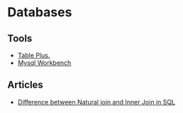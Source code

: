 
# Databases


## Tools

- [Table Plus.](https://tableplus.com/)
- [Mysql Workbench](https://www.mysql.com/products/workbench/)

## Articles

- [Difference between Natural join and Inner Join in SQL](https://www.geeksforgeeks.org/difference-between-natural-join-and-inner-join-in-sql/)
